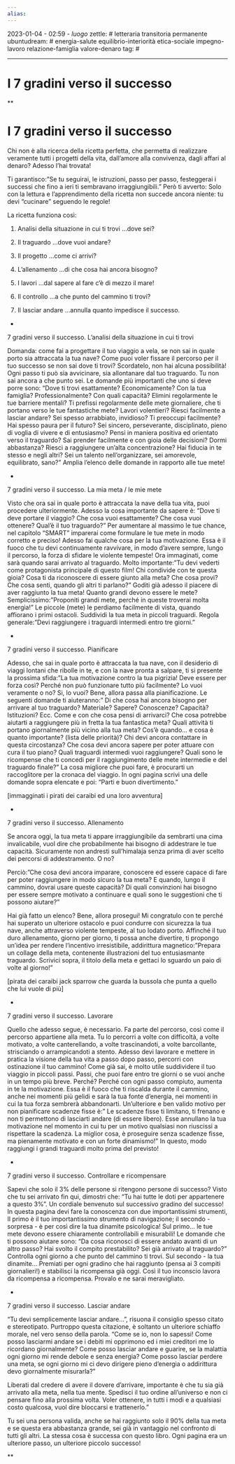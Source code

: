 ```yaml
---
alias: 
---
```

2023-01-04 - 02:59 - *luogo*
zettle: # letteraria transitoria permanente
ubuntudream: # energia-salute equilibrio-interiorità etica-sociale impegno-lavoro relazione-famiglia valore-denaro 
tag: #

---
# I 7 gradini verso il successo

**

# I 7 gradini verso il successo

Chi non è alla ricerca della ricetta perfetta, che permetta di realizzare veramente tutti i progetti della vita, dall’amore alla convivenza, dagli affari al denaro? Adesso l’hai trovata!

Ti garantisco:”Se tu seguirai, le istruzioni, passo per passo, festeggerai i successi che fino a ieri ti sembravano irraggiungibili.” Però ti avverto: Solo con la lettura e l’apprendimento della ricetta non succede ancora niente: tu devi “cucinare” seguendo le regole!

La ricetta funziona così:

1. Analisi della situazione in cui ti trovi …dove sei?

2. Il traguardo …dove vuoi andare?

3. Il progetto …come ci arrivi?

4. L’allenamento …di che cosa hai ancora bisogno?

5. I lavori …dal sapere al fare c’è di mezzo il mare!

6. Il controllo …a che punto del cammino ti trovi?

7. Il lasciar andare …annulla quanto impedisce il successo.

  

-

7 gradini verso il successo. L’analisi della situazione in cui ti trovi

Domanda: come fai a progettare il tuo viaggio a vela, se non sai in quale porto sia attraccata la tua nave? Come puoi voler fissare il percorso per il tuo successo se non sai dove ti trovi? Scordatelo, non hai alcuna possibilità! Ogni passo ti può sia avvicinare, sia allontanare dal tuo traguardo. Tu non sai ancora a che punto sei. Le domande più importanti che uno si deve porre sono: “Dove ti trovi esattamente? Economicamente? Con la tua famiglia? Professionalmente? Con quali capacità? Elimini regolarmente le tue barriere mentali? Ti prefissi regolarmente delle mete giornaliere, che ti portano verso le tue fantastiche mete? Lavori volentieri? Riesci facilmente a lasciar andare? Sei spesso arrabbiato, invidioso? Ti preoccupi facilmente? Hai spesso paura per il futuro? Sei sincero, perseverante, disciplinato, pieno di voglia di vivere e di entusiasmo? Pensi in maniera positiva ed orientato verso il traguardo? Sai prender facilmente e con gioia delle decisioni? Dormi abbastanza? Riesci a raggiungere un’alta concentrazione? Hai fiducia in te stesso e negli altri? Sei un talento nell’organizzare, sei amorevole, equilibrato, sano?” Amplia l’elenco delle domande in rapporto alle tue mete!

  

-

7 gradini verso il successo. La mia meta / le mie mete

Visto che ora sai in quale porto è attraccata la nave della tua vita, puoi procedere ulteriormente. Adesso la cosa importante da sapere è: “Dove ti deve portare il viaggio? Che cosa vuoi esattamente? Che cosa vuoi ottenere? Qual’è il tuo traguardo?” Per aumentare al massimo le tue chance, nel capitolo “SMART” imparerai come formulare le tue mete in modo corretto e preciso! Adesso fai qualche cosa per la tua motivazione. Essa è il fuoco che tu devi continuamente ravvivare, in modo d’avere sempre, lungo il percorso, la forza di sfidare le violente tempeste! Ora immaginati, come sarà quando sarai arrivato al traguardo. Molto importante:”Tu devi vederti come protagonista principale di questo film! Chi condivide con te questa gioia? Cosa ti da riconoscere di essere giunto alla meta? Che cosa provi? Che cosa senti, quando gli altri ti parlano?” Goditi già adesso il piacere di aver raggiunto la tua meta! Quanto grandi devono essere le mete? Semplicissimo:”Proponiti grandi mete, perché in queste troverai molta energia!” Le piccole (mete) le perdiamo facilmente di vista, quando affiorano i primi ostacoli. Suddividi la tua meta in piccoli traguardi. Regola generale:”Devi raggiungere i traguardi intermedi entro tre giorni.”

  

-

7 gradini verso il successo. Pianificare

Adesso, che sai in quale porto è attraccata la tua nave, con il desiderio di viaggi lontani che ribolle in te, e con la nave pronta a salpare, ti si presente la prossima sfida:”La tua motivazione contro la tua pigrizia! Deve essere per forza così? Perché non può funzionare tutto più facilmente? Lo vuoi veramente o no? Si, lo vuoi? Bene, allora passa alla pianificazione. Le seguenti domande ti aiuteranno:” Di che cosa hai ancora bisogno per arrivare al tuo traguardo? Materiale? Sapere? Conoscenze? Capacità? Istituzioni? Ecc. Come e con che cosa pensi di arrivarci? Che cosa potrebbe aiutarti a raggiungere più in fretta la tua fantastica meta? Quali attività ti portano giornalmente più vicino alla tua meta? Cos’è quando… e cosa è quanto importante? (lista delle priorità)? Chi devi ancora contattare in questa circostanza? Che cosa devi ancora sapere per poter attuare con cura il tuo piano? Quali traguardi intermedi vuoi raggiungere? Quali sono le ricompense che ti concedi per il raggiungimento delle mete intermedie e del traguardo finale?” La cosa migliore che puoi fare, è procurarti un raccoglitore per la cronaca del viaggio. In ogni pagina scrivi una delle domande sopra elencate e poi: “Parti e buon divertimento.”

[immagginati i pirati dei caraibi ed una loro avventura]

  

-

7 gradini verso il successo. Allenamento

Se ancora oggi, la tua meta ti appare irraggiungibile da sembrarti una cima invalicabile, vuol dire che probabilmente hai bisogno di addestrare le tue capacità. Sicuramente non andresti sull’himalaja senza prima di aver scelto dei percorsi di addestramento. O no?

Perciò:”Che cosa devi ancora imparare, conoscere ed essere capace di fare per poter raggiungere in modo sicuro la tua meta? E quando, lungo il cammino, dovrai usare queste capacità? Di quali convinzioni hai bisogno per essere sempre motivato a continuare e quali sono le suggestioni che ti possono aiutare?”

Hai già fatto un elenco? Bene, allora prosegui! Mi congratulo con te perché hai superato un ulteriore ostacolo e puoi condurre con sicurezza la tua nave, anche attraverso violente tempeste, al tuo lodato porto. Affinché il tuo duro allenamento, giorno per giorno, ti possa anche divertire, ti propongo un’idea per rendere l’incentivo irresistibile, addirittura magnetico:”Prepara un collage della meta, contenente illustrazioni del tuo entusiasmante traguardo. Scrivici sopra, il titolo della meta e gettaci lo sguardo un paio di volte al giorno!”

[pirata dei caraibi jack sparrow che guarda la bussola che punta a quello che lui vuole di più]

  
  

-

7 gradini verso il successo. Lavorare

Quello che adesso segue, è necessario. Fa parte del percorso, così come il percorso appartiene alla meta. Tu lo percorri a volte con difficoltà, a volte motivato, a volte canterellando, a volte trascinandoti, a volte barcollante, strisciando o arrampicandoti a stento. Adesso devi lavorare e mettere in pratica la visione della tua vita a passo dopo passo, percorri con ostinazione il tuo cammino! Come già sai, è molto utile suddividere il tuo viaggio in piccoli passi. Passi, che puoi fare entro tre giorni o se vuoi anche in un tempo più breve. Perché? Perché con ogni passo compiuto, aumenta in te la motivazione. Essa è il fuoco che ti riscalda durante il cammino, anche nei momenti più gelidi e sarà la tua fonte d’energia, nei momenti in cui la tua forza sembrerà abbandonarti. Un’ulteriore e ben valido motivo per non pianificare scadenze fisse è:” Le scadenze fisse ti limitano, ti frenano e non ti permettono di lasciarti andare (di essere libero). Esse annullano la tua motivazione nel momento in cui tu per un motivo qualsiasi non riuscissi a rispettare la scadenza. La miglior cosa, è proseguire senza scadenze fisse, ma pienamente motivato e con un forte dinamismo!” In questo, modo raggiungi i grandi traguardi molto prima del previsto!

  
  
  
  

-

7 gradini verso il successo. Controllare e ricompensare

Sapevi che solo il 3% delle persone si ritengono persone di successo? Visto che tu sei arrivato fin qui, dimostri che: “Tu hai tutte le doti per appartenere a questo 3%”. Un cordiale benvenuto sul successivo gradino del successo! In questa pagina devi fare la conoscenza con due importantissimi strumenti, Il primo è il tuo importantissimo strumento di navigazione; il secondo - sorpresa - è per così dire la tua dinamite psicologica! Sul primo… le tue mete devono essere chiaramente controllabili e misurabili! Le domande che ti possono aiutare sono: “Da cosa riconosci di essere andato avanti di un altro passo? Hai svolto il compito prestabilito? Sei già arrivato al traguardo?” Controlla ogni giorno a che punto del cammino ti trovi. Sul secondo - la tua dinamite… Premiati per ogni gradino che hai raggiunto (pensa ai 3 compiti giornalieri!) e stabilisci la ricompensa già oggi. Così il tuo inconscio lavora da ricompensa a ricompensa. Provalo e ne sarai meravigliato.

  
  
  
  

-

7 gradini verso il successo. Lasciar andare

“Tu devi semplicemente lasciar andare…”, risuona il consiglio spesso citato e stereotipato. Purtroppo questa citazione, è soltanto un ulteriore schiaffo morale, nel vero senso della parola. “Come se io, non lo sapessi! Come posso lasciarmi andare se i debiti mi opprimono ed i miei creditori me lo ricordano giornalmente? Come posso lasciar andare e guarire, se la malattia ogni giorno mi rende debole e senza energia? Come posso lasciar perdere una meta, se ogni giorno mi ci devo dirigere pieno d’energia o addirittura devo giornalmente misurarla?”

Liberati dal credere di avere il dovere d’arrivare, importante è che tu sia già arrivato alla meta, nella tua mente. Spedisci il tuo ordine all’universo e non ci pensare fino alla prossima volta. Voler ottenere, in tutti i modi e a qualsiasi costo qualcosa, vuol dire bloccarsi e trattenerlo.”

Tu sei una persona valida, anche se hai raggiunto solo il 90% della tua meta e se questa era abbastanza grande, sei già in vantaggio nel confronto di tutti gli altri. La stessa cosa è successa con questo libro. Ogni pagina era un ulteriore passo, un ulteriore piccolo successo!

  
**